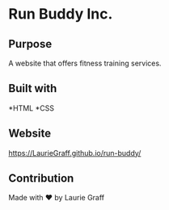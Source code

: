 # Run Buddy Inc.

## Purpose
A website that offers fitness training services.

## Built with 
*HTML
*CSS

## Website
https://LaurieGraff.github.io/run-buddy/

## Contribution
Made with ❤️ by Laurie Graff
